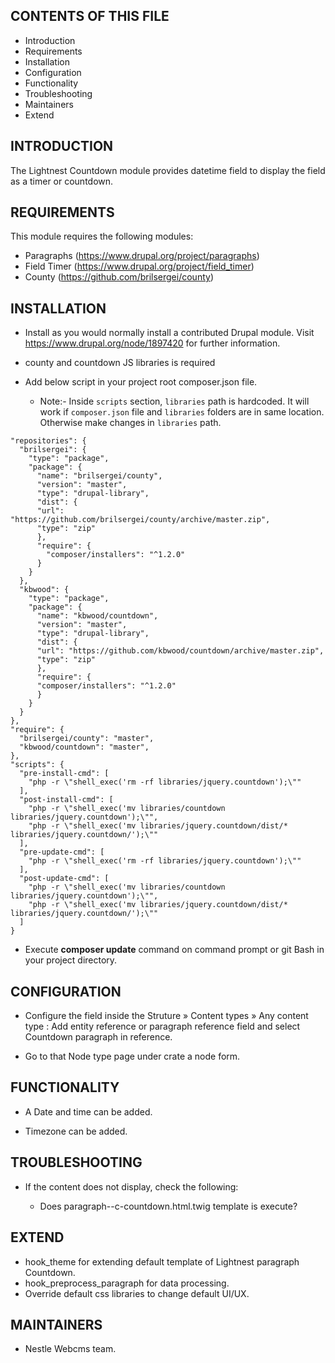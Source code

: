 CONTENTS OF THIS FILE
---------------------

 * Introduction
 * Requirements
 * Installation
 * Configuration
 * Functionality
 * Troubleshooting
 * Maintainers
 * Extend

INTRODUCTION
------------

The Lightnest Countdown module provides datetime field to display the field as a timer or countdown.

REQUIREMENTS
------------

This module requires the following modules:

 * Paragraphs (https://www.drupal.org/project/paragraphs)
 * Field Timer (https://www.drupal.org/project/field_timer)
 * County (https://github.com/brilsergei/county)

INSTALLATION
------------

* Install as you would normally install a contributed Drupal module. Visit
   https://www.drupal.org/node/1897420 for further information.

* county and countdown JS libraries is required

* Add below script in your project root composer.json file.

  * Note:- Inside `scripts` section, `libraries` path is hardcoded. It will work if `composer.json` file and `libraries` folders are in same location. Otherwise make changes in `libraries` path.

````
"repositories": {
  "brilsergei": {
    "type": "package",
    "package": {
      "name": "brilsergei/county",
      "version": "master",
      "type": "drupal-library",
      "dist": {
      "url": "https://github.com/brilsergei/county/archive/master.zip",
      "type": "zip"
      },
      "require": {
        "composer/installers": "^1.2.0"
      }
    }
  },
  "kbwood": {
    "type": "package",
    "package": {
      "name": "kbwood/countdown",
      "version": "master",
      "type": "drupal-library",
      "dist": {
      "url": "https://github.com/kbwood/countdown/archive/master.zip",
      "type": "zip"
      },
      "require": {
      "composer/installers": "^1.2.0"
      }
    }
  }
},
"require": {
  "brilsergei/county": "master",
  "kbwood/countdown": "master",
},
"scripts": {
  "pre-install-cmd": [
    "php -r \"shell_exec('rm -rf libraries/jquery.countdown');\""
  ],
  "post-install-cmd": [
    "php -r \"shell_exec('mv libraries/countdown libraries/jquery.countdown');\"",
    "php -r \"shell_exec('mv libraries/jquery.countdown/dist/* libraries/jquery.countdown/');\""
  ],
  "pre-update-cmd": [
    "php -r \"shell_exec('rm -rf libraries/jquery.countdown');\""
  ],
  "post-update-cmd": [
    "php -r \"shell_exec('mv libraries/countdown libraries/jquery.countdown');\"",
    "php -r \"shell_exec('mv libraries/jquery.countdown/dist/* libraries/jquery.countdown/');\""
  ]
}

````

* Execute **composer update** command on command prompt or git Bash in your project directory.

CONFIGURATION
-------------

* Configure the field inside the Struture » Content types » Any content type : Add entity reference or paragraph reference field and select Countdown paragraph in reference.

* Go to that Node type page under crate a node form.

FUNCTIONALITY
-------------

* A Date and time can be added.

* Timezone can be added.

TROUBLESHOOTING
---------------

 * If the content does not display, check the following:

   - Does paragraph--c-countdown.html.twig template is execute?

EXTEND
------

 * hook_theme for extending default template of Lightnest paragraph Countdown.
 * hook_preprocess_paragraph for data processing.
 * Override default css libraries to change default UI/UX.


MAINTAINERS
-----------

* Nestle Webcms team.